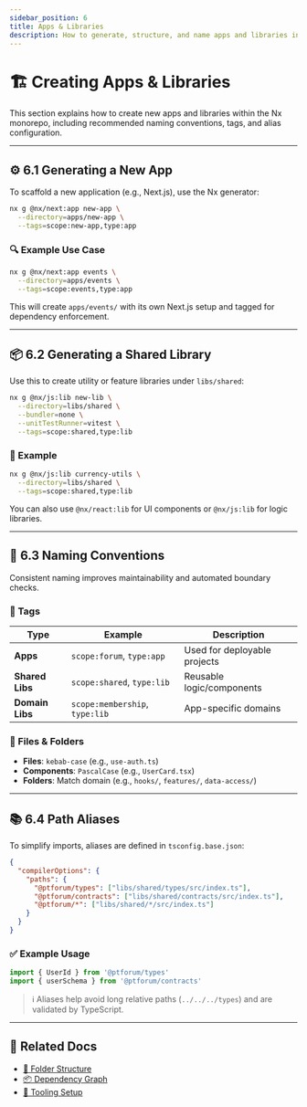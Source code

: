 ```yaml
---
sidebar_position: 6
title: Apps & Libraries
description: How to generate, structure, and name apps and libraries in the @ptforum monorepo
---
```


# 🏗️ Creating Apps & Libraries

This section explains how to create new apps and libraries within the Nx monorepo, including recommended naming conventions, tags, and alias configuration.

---

## ⚙️ 6.1 Generating a New App

To scaffold a new application (e.g., Next.js), use the Nx generator:

```bash
nx g @nx/next:app new-app \
  --directory=apps/new-app \
  --tags=scope:new-app,type:app
````

### 🔍 Example Use Case

```bash
nx g @nx/next:app events \
  --directory=apps/events \
  --tags=scope:events,type:app
```

This will create `apps/events/` with its own Next.js setup and tagged for dependency enforcement.

---

## 📦 6.2 Generating a Shared Library

Use this to create utility or feature libraries under `libs/shared`:

```bash
nx g @nx/js:lib new-lib \
  --directory=libs/shared \
  --bundler=none \
  --unitTestRunner=vitest \
  --tags=scope:shared,type:lib
```

### 📘 Example

```bash
nx g @nx/js:lib currency-utils \
  --directory=libs/shared \
  --tags=scope:shared,type:lib
```

You can also use `@nx/react:lib` for UI components or `@nx/js:lib` for logic libraries.

---

## 🧩 6.3 Naming Conventions

Consistent naming improves maintainability and automated boundary checks.

### 🔖 Tags

| Type            | Example                        | Description                  |
| --------------- | ------------------------------ | ---------------------------- |
| **Apps**        | `scope:forum`, `type:app`      | Used for deployable projects |
| **Shared Libs** | `scope:shared`, `type:lib`     | Reusable logic/components    |
| **Domain Libs** | `scope:membership`, `type:lib` | App-specific domains         |

### 🧾 Files & Folders

* **Files**: `kebab-case` (e.g., `use-auth.ts`)
* **Components**: `PascalCase` (e.g., `UserCard.tsx`)
* **Folders**: Match domain (e.g., `hooks/`, `features/`, `data-access/`)

---

## 📚 6.4 Path Aliases

To simplify imports, aliases are defined in `tsconfig.base.json`:

```json
{
  "compilerOptions": {
    "paths": {
      "@ptforum/types": ["libs/shared/types/src/index.ts"],
      "@ptforum/contracts": ["libs/shared/contracts/src/index.ts"],
      "@ptforum/*": ["libs/shared/*/src/index.ts"]
    }
  }
}
```

### ✅ Example Usage

```ts
import { UserId } from '@ptforum/types'
import { userSchema } from '@ptforum/contracts'
```

> ℹ️ Aliases help avoid long relative paths (`../../../types`) and are validated by TypeScript.

---

## 🧭 Related Docs

* [📁 Folder Structure](./2-folder-structure.md)
* [📦 Dependency Graph](./5-dependency.md)
* [🧪 Tooling Setup](./4-tooling.md)
